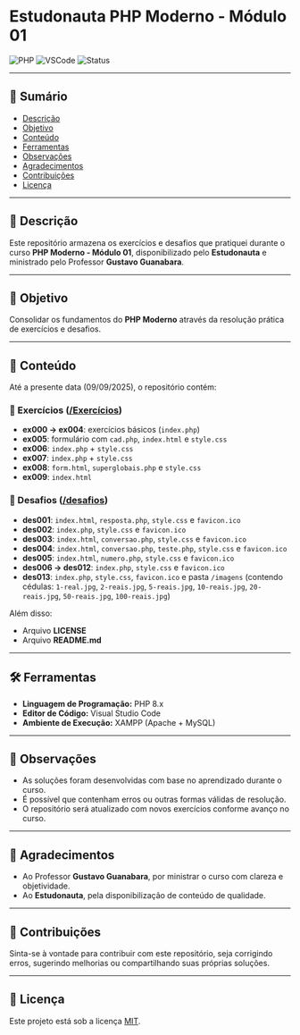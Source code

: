 # Estudonauta PHP Moderno - Módulo 01

![PHP](https://img.shields.io/badge/PHP-8.x-blue)
![VSCode](https://img.shields.io/badge/Editor-VSCode-orange)
![Status](https://img.shields.io/badge/Status-Em%20desenvolvimento-yellow)

---

## 📑 Sumário

* [Descrição](#-descrição)
* [Objetivo](#-objetivo)
* [Conteúdo](#-conteúdo)
* [Ferramentas](#-ferramentas)
* [Observações](#-observações)
* [Agradecimentos](#-agradecimentos)
* [Contribuições](#-contribuições)
* [Licença](#-licença)

---

## 📖 Descrição

Este repositório armazena os exercícios e desafios que pratiquei durante o curso **PHP Moderno - Módulo 01**, disponibilizado pelo **Estudonauta** e ministrado pelo Professor **Gustavo Guanabara**.

---

## 🎯 Objetivo

Consolidar os fundamentos do **PHP Moderno** através da resolução prática de exercícios e desafios.

---

## 📂 Conteúdo

Até a presente data (09/09/2025), o repositório contém:

### 🔹 Exercícios ([/Exercícios](./Exercícios))

* **ex000 → ex004**: exercícios básicos (`index.php`)
* **ex005**: formulário com `cad.php`, `index.html` e `style.css`
* **ex006**: `index.php` + `style.css`
* **ex007**: `index.php` + `style.css`
* **ex008**: `form.html`, `superglobais.php` e `style.css`
* **ex009**: `index.html`

### 🔹 Desafios ([/desafios](./desafios))

* **des001**: `index.html`, `resposta.php`, `style.css` e `favicon.ico`
* **des002**: `index.php`, `style.css` e `favicon.ico`
* **des003**: `index.html`, `conversao.php`, `style.css` e `favicon.ico`
* **des004**: `index.html`, `conversao.php`, `teste.php`, `style.css` e `favicon.ico`
* **des005**: `index.html`, `numero.php`, `style.css` e `favicon.ico`
* **des006 → des012**: `index.php`, `style.css` e `favicon.ico`
* **des013**: `index.php`, `style.css`, `favicon.ico` e pasta `/imagens` (contendo cédulas: `1-real.jpg`, `2-reais.jpg`, `5-reais.jpg`, `10-reais.jpg`, `20-reais.jpg`, `50-reais.jpg`, `100-reais.jpg`)

Além disso:

* Arquivo **LICENSE**
* Arquivo **README.md**

---

## 🛠️ Ferramentas

* **Linguagem de Programação:** PHP 8.x
* **Editor de Código:** Visual Studio Code
* **Ambiente de Execução:** XAMPP (Apache + MySQL)

---

## 📝 Observações

* As soluções foram desenvolvidas com base no aprendizado durante o curso.
* É possível que contenham erros ou outras formas válidas de resolução.
* O repositório será atualizado com novos exercícios conforme avanço no curso.

---

## 🙏 Agradecimentos

* Ao Professor **Gustavo Guanabara**, por ministrar o curso com clareza e objetividade.
* Ao **Estudonauta**, pela disponibilização de conteúdo de qualidade.

---

## 🤝 Contribuições

Sinta-se à vontade para contribuir com este repositório, seja corrigindo erros, sugerindo melhorias ou compartilhando suas próprias soluções.

---

## 📜 Licença

Este projeto está sob a licença [MIT](./LICENSE).


